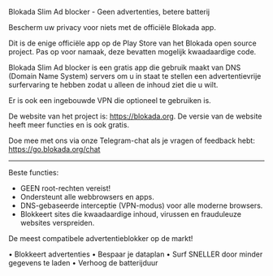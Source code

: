 Blokada Slim Ad blocker - Geen advertenties, betere batterij

Bescherm uw privacy voor niets met de officiële Blokada app.

Dit is de enige officiële app op de Play Store van het Blokada open source project. Pas op voor namaak, deze bevatten mogelijk kwaadaardige code.

Blokada Slim Ad blocker is een gratis app die gebruik maakt van DNS (Domain Name System) servers om u in staat te stellen een advertentievrije surfervaring te hebben zodat u alleen de inhoud ziet die u wilt.

Er is ook een ingebouwde VPN die optioneel te gebruiken is.

De website van het project is: https://blokada.org. De versie van de website heeft meer functies en is ook gratis.

Doe mee met ons via onze Telegram-chat als je vragen of feedback hebt: https://go.blokada.org/chat

----

Beste functies:
- GEEN root-rechten vereist!
- Ondersteunt alle webbrowsers en apps.
- DNS-gebaseerde interceptie (VPN-modus) voor alle moderne browsers.
- Blokkeert sites die kwaadaardige inhoud, virussen en frauduleuze websites verspreiden.

De meest compatibele advertentieblokker op de markt!

• Blokkeert advertenties • Bespaar je dataplan • Surf SNELLER door minder gegevens te laden • Verhoog de batterijduur
